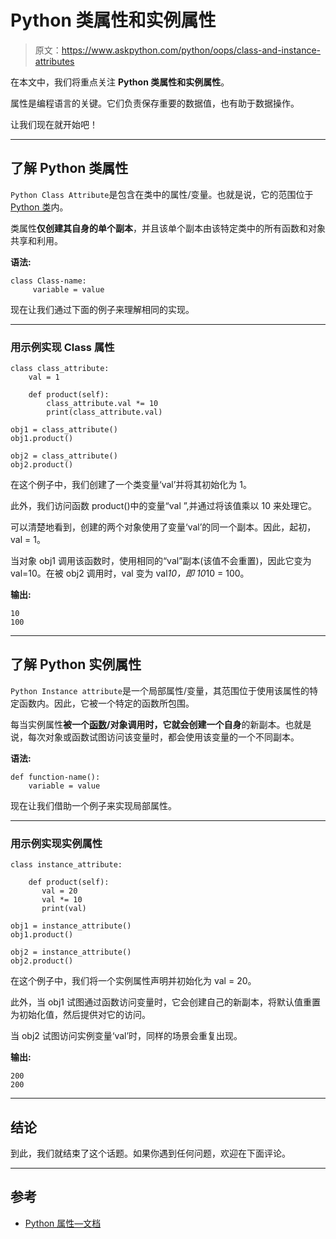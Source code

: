 # Python 类属性和实例属性

> 原文：<https://www.askpython.com/python/oops/class-and-instance-attributes>

在本文中，我们将重点关注 **Python 类属性和实例属性**。

属性是编程语言的关键。它们负责保存重要的数据值，也有助于数据操作。

让我们现在就开始吧！

* * *

## 了解 Python 类属性

`Python Class Attribute`是包含在类中的属性/变量。也就是说，它的范围位于 [Python 类](https://www.askpython.com/python/oops/python-classes-objects)内。

类属性**仅创建其自身的单个副本**，并且该单个副本由该特定类中的所有函数和对象共享和利用。

**语法:**

```
class Class-name:
     variable = value

```

现在让我们通过下面的例子来理解相同的实现。

* * *

### 用示例实现 Class 属性

```
class class_attribute: 
	val = 1

	def product(self): 
		class_attribute.val *= 10
		print(class_attribute.val)

obj1 = class_attribute() 
obj1.product()		 

obj2 = class_attribute() 
obj2.product()		 

```

在这个例子中，我们创建了一个类变量‘val’并将其初始化为 1。

此外，我们访问函数 product()中的变量“val ”,并通过将该值乘以 10 来处理它。

可以清楚地看到，创建的两个对象使用了变量‘val’的同一个副本。因此，起初，val = 1。

当对象 obj1 调用该函数时，使用相同的“val”副本(该值不会重置)，因此它变为 val=10。在被 obj2 调用时，val 变为 val*10，即 10*10 = 100。

**输出:**

```
10
100

```

* * *

## 了解 Python 实例属性

`Python Instance attribute`是一个局部属性/变量，其范围位于使用该属性的特定函数内。因此，它被一个特定的函数所包围。

每当实例属性**被一个[函数](https://www.askpython.com/python/python-functions)/对象调用时，它就会创建一个自身**的新副本。也就是说，每次对象或函数试图访问该变量时，都会使用该变量的一个不同副本。

**语法:**

```
def function-name():
    variable = value

```

现在让我们借助一个例子来实现局部属性。

* * *

### 用示例实现实例属性

```
class instance_attribute: 

	def product(self): 
	   val = 20
	   val *= 10
	   print(val)

obj1 = instance_attribute() 
obj1.product()		 

obj2 = instance_attribute() 
obj2.product()

```

在这个例子中，我们将一个实例属性声明并初始化为 val = 20。

此外，当 obj1 试图通过函数访问变量时，它会创建自己的新副本，将默认值重置为初始化值，然后提供对它的访问。

当 obj2 试图访问实例变量‘val’时，同样的场景会重复出现。

**输出:**

```
200
200

```

* * *

## 结论

到此，我们就结束了这个话题。如果你遇到任何问题，欢迎在下面评论。

* * *

## 参考

*   [Python 属性—文档](https://docs.python.org/3/tutorial/classes.html)